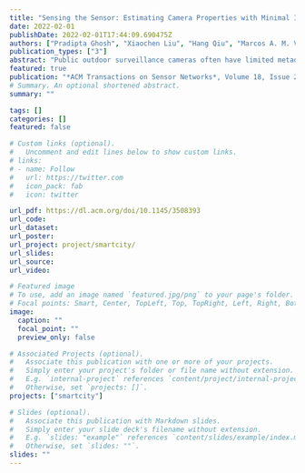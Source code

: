 ```yaml
---
title: "Sensing the Sensor: Estimating Camera Properties with Minimal Information"
date: 2022-02-01
publishDate: 2022-02-01T17:44:09.690475Z
authors: ["Pradipta Ghosh", "Xiaochen Liu", "Hang Qiu", "Marcos A. M. Vieira", "Gaurav S. Sukhatme", "Ramesh Govindan"]
publication_types: ["3"]
abstract: "Public outdoor surveillance cameras often have limited metadata describing their properties. Frequently, a public camera’s precise position, orientation, focal length, and image center are unknown; these attributes are necessary to precisely pinpoint the location of events seen in the camera. In this article, we ask: what is the minimal information needed to accurately estimate these properties for public cameras? We show, using a judicious combination of projective geometry, neural networks, and crowd-sourced annotations from human workers, that it is possible to, for example, localize 95% of the cameras in our test data set to within 12 m using a single image taken from the camera. This performance is an order of magnitude better than PoseNet, a state-of-the-art neural network that needs significantly more information than our approach, and can only estimate position and orientation (and not other properties). Finally, we show that the camera’s inferred pose and properties can help design a number of virtual sensors, all of which have good accuracy."
featured: true
publication: "*ACM Transactions on Sensor Networks*, Volume 18, Issue 2, May 2022, Article No.: 28, pp 1–26"
# Summary. An optional shortened abstract.
summary: ""

tags: []
categories: []
featured: false

# Custom links (optional).
#   Uncomment and edit lines below to show custom links.
# links:
# - name: Follow
#   url: https://twitter.com
#   icon_pack: fab
#   icon: twitter

url_pdf: https://dl.acm.org/doi/10.1145/3508393
url_code:
url_dataset:
url_poster:
url_project: project/smartcity/
url_slides:
url_source:
url_video:

# Featured image
# To use, add an image named `featured.jpg/png` to your page's folder. 
# Focal points: Smart, Center, TopLeft, Top, TopRight, Left, Right, BottomLeft, Bottom, BottomRight.
image:
  caption: ""
  focal_point: ""
  preview_only: false

# Associated Projects (optional).
#   Associate this publication with one or more of your projects.
#   Simply enter your project's folder or file name without extension.
#   E.g. `internal-project` references `content/project/internal-project/index.md`.
#   Otherwise, set `projects: []`.
projects: ["smartcity"]

# Slides (optional).
#   Associate this publication with Markdown slides.
#   Simply enter your slide deck's filename without extension.
#   E.g. `slides: "example"` references `content/slides/example/index.md`.
#   Otherwise, set `slides: ""`.
slides: ""
---
```


